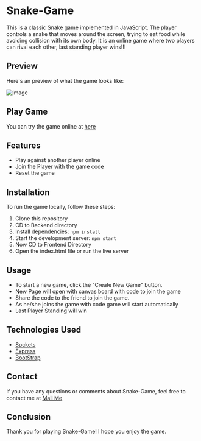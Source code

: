 # Snake-Game

This is a classic Snake game implemented in JavaScript. The player controls a snake that moves around the screen, trying to eat food while avoiding collision with its own body.
It is an online game where two players can rival each other, last standing player wins!!!
## Preview
Here's an preview of what the game looks like:

![image](https://user-images.githubusercontent.com/61553586/230024004-732cd091-5a33-4edd-ad89-24c3e057c5aa.png)


## Play Game

You can try the game online at [here](https://hisss.netlify.app/)

## Features

- Play against another player online
- Join the Player with the game code
- Reset the game

## Installation

To run the game locally, follow these steps:

1. Clone this repository
2. CD to Backend directory
3. Install dependencies: `npm install`
4. Start the development server: `npm start`
5. Now CD to Frontend Directory 
6. Open the index.html file or run the live server


## Usage

- To start a new game, click the "Create New Game" button. 
- New Page will open with canvas board with code to join the game
- Share the code to the friend to join the game.
- As he/she joins the game with code game will start automatically
- Last Player Standing will win

## Technologies Used

- [Sockets](https://socket.io/)
- [Express](https://expressjs.com/)
- [BootStrap](https://getbootstrap.com/docs/5.3/getting-started/introduction/)


## Contact

If you have any questions or comments about Snake-Game, feel free to contact me at [Mail Me](mailto:hs98215479@gmail.com)

## Conclusion

Thank you for playing Snake-Game! I hope you enjoy the game.
